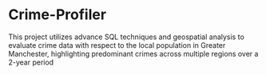 # Crime-Profiler
This project utilizes advance SQL techniques and geospatial analysis to evaluate crime data with respect to the local population in Greater Manchester, highlighting predominant crimes across multiple regions over a 2-year period 
